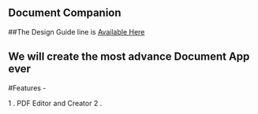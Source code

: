 ## Document Companion

##The Design Guide line is [Available Here](https://xd.adobe.com/view/391c110a-5b76-4bc5-bd93-438ad9b5706b-6c4f/)

## We will create the most advance Document App ever

#Features - 

1 . PDF Editor and Creator
2 . 
